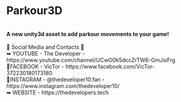 # Parkour3D
<br>
<b>A new unity3d asset to add parkour movements to your game!</b>
<br><br>
📲 Social Media and Contacts 📲<br>
➡ YOUTUBE - The Developer - https://www.youtube.com/channel/UCwO0k5dccZrTW6-GmJsiFrg<br>
📘FACEBOOK - VicTor - https://www.facebook.com/VicTor-372230180173180<br>
📒INSTAGRAM - @thedeveloper10.fan - https://www.instagram.com/thedeveloper10/<br>
➡ WEBSITE - https://thedevelopers.tech<br>
